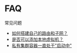 # FAQ

常见问题

   * [如何搭建自己的路由和子网？](faq-question-1.md)
   * [是否可以添加本地虚拟机？](faq-question-2.md)
   * [私有集群容器一直处于"启动中"](faq-question-3.md)